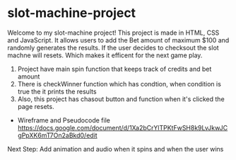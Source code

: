 
# slot-machine-project

Welcome to my slot-machine project! This project is made in HTML, CSS and JavaScript. It allows users to add the Bet amount of maximum $100 and randomly generates the results. If the user decides to checksout the slot machne will resets. Which makes it efficent for the next game play. 
1. Project have main spin function that keeps track of credits and bet amount
2. There is checkWinner function which has condtion, when condition is true the it prints the results
3. Also, this project has chasout button and function when it's clicked the page resets.

- Wireframe and Pseudocode file
https://docs.google.com/document/d/1Xa2bCrYlTPKtFwSH8k9LvJkwJCgPpXK6mT7On2aBkd0/edit

Next Step:
Add animation and audio when it spins and when the user wins